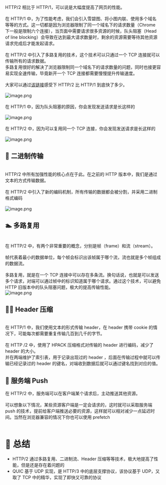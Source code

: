 HTTP/2 相比于 HTTP/1，可以说是大幅度提高了网页的性能。<br />
<br />在 HTTP/1 中，为了性能考虑，我们会引入雪碧图、将小图内联、使用多个域名等等的方式。这一切都是因为浏览器限制了同一个域名下的请求数量（Chrome 下一般是限制六个连接），当页面中需要请求很多资源的时候，队头阻塞（Head of line blocking）会导致在达到最大请求数量时，剩余的资源需要等待其他资源请求完成后才能发起请求。<br />
<br />在 HTTP/2 中引入了多路复用的技术，这个技术可以只通过一个 TCP 连接就可以传输所有的请求数据。<br />多路复用很好的解决了浏览器限制同一个域名下的请求数量的问题，同时也接更容易实现全速传输，毕竟新开一个 TCP 连接都需要慢慢提升传输速度。<br />
<br />大家可以通过[该链接](https://link.juejin.im/?target=https%3A%2F%2Fhttp2.akamai.com%2Fdemo)感受下 HTTP/2 比 HTTP/1 到底快了多少。<br />
<br />![image.png](https://cdn.nlark.com/yuque/0/2021/png/281196/1619418956825-f1da6010-6bf3-4518-bdc3-be30dafe3a66.png#clientId=u84afb989-7d9a-4&from=paste&height=390&id=u5f1cbcb5&margin=%5Bobject%20Object%5D&name=image.png&originHeight=780&originWidth=1344&originalType=binary&size=1179668&status=done&style=none&taskId=u223966d8-0615-473e-aa6f-3fa96bf0e1a&width=672)<br />
<br />在 HTTP/1 中，因为队头阻塞的原因，你会发现发送请求是长这样的<br />
<br />![image.png](https://cdn.nlark.com/yuque/0/2021/png/281196/1619418981546-dfa34e12-576b-4072-8579-b97bf71c22b9.png#clientId=u84afb989-7d9a-4&from=paste&height=642&id=ud19ab1da&margin=%5Bobject%20Object%5D&name=image.png&originHeight=642&originWidth=518&originalType=binary&size=178502&status=done&style=none&taskId=ua5277964-b296-416e-9bec-86a711f5673&width=518)<br />
<br />在 HTTP/2 中，因为可以复用同一个 TCP 连接，你会发现发送请求是长这样的<br />
<br />![image.png](https://cdn.nlark.com/yuque/0/2021/png/281196/1619419000708-40bde116-5edb-4d94-8602-3da219c93e8a.png#clientId=u84afb989-7d9a-4&from=paste&height=488&id=uda1196df&margin=%5Bobject%20Object%5D&name=image.png&originHeight=616&originWidth=900&originalType=binary&size=192719&status=done&style=none&taskId=ua41370d3-cc1e-40e2-a358-f412ad80541&width=713)<br />

<a name="zTcbF"></a>
## 🍳 二进制传输

<br />HTTP/2 中所有加强性能的核心点在于此。在之前的 HTTP 版本中，我们是通过文本的方式传输数据。<br />
<br />在 HTTP/2 中引入了新的编码机制，所有传输的数据都会被分割，并采用二进制格式编码<br />
<br />![image.png](https://cdn.nlark.com/yuque/0/2021/png/281196/1619419171431-47fbda7d-963d-4906-81c4-6245e1f2b822.png#clientId=u84afb989-7d9a-4&from=paste&height=316&id=u22d443f2&margin=%5Bobject%20Object%5D&name=image.png&originHeight=459&originWidth=874&originalType=binary&size=125944&status=done&style=none&taskId=ue9b04866-e89c-49e4-a886-32c811cc197&width=601)<br />

<a name="JSze0"></a>
## 🏊 多路复用

<br />在 HTTP/2 中，有两个非常重要的概念，分别是帧（frame）和流（stream）。<br />
<br />帧代表着最小的数据单位，每个帧会标识出该帧属于哪个流，流也就是多个帧组成的数据流。<br />
<br />多路复用，就是在一个 TCP 连接中可以存在多条流。换句话说，也就是可以发送多个请求，对端可以通过帧中的标识知道属于哪个请求。通过这个技术，可以避免 HTTP 旧版本中的队头阻塞问题，极大的提高传输性能。<br />![image.png](https://cdn.nlark.com/yuque/0/2021/png/281196/1619419231683-5a79a755-a49f-46b0-a47a-6e1e97c3d246.png#clientId=u84afb989-7d9a-4&from=paste&height=138&id=ub35aab49&margin=%5Bobject%20Object%5D&name=image.png&originHeight=138&originWidth=494&originalType=binary&size=14935&status=done&style=none&taskId=u777ca682-5f00-4749-8f45-1d79e85fcc0&width=494)<br />

<a name="Dorn2"></a>
## 🏃‍♀️ Header 压缩

<br />在 HTTP/1 中，我们使用文本的形式传输 header，在 header 携带 cookie 的情况下，可能每次都需要重复传输几百到几千的字节。<br />
<br />在 HTTP /2 中，使用了 HPACK 压缩格式对传输的 header 进行编码，减少了 header 的大小。<br />并在两端维护了索引表，用于记录出现过的 header ，后面在传输过程中就可以传输已经记录过的 header 的键名，对端收到数据后就可以通过键名找到对应的值。<br />

<a name="B0jH9"></a>
## 🐻 服务端 Push
在 HTTP/2 中，服务端可以在客户端某个请求后，主动推送其他资源。<br />
<br />可以想象以下情况，某些资源客户端是一定会请求的，这时就可以采取服务端 push 的技术，提前给客户端推送必要的资源，这样就可以相对减少一点延迟时间。当然在浏览器兼容的情况下你也可以使用 prefetch <br />
<br />

<a name="HNipQ"></a>
# 🍔 总结


- HTTP/2 通过多路复用、二进制流、Header 压缩等等技术，极大地提高了性能，但是还是存在着问题的
- QUIC 基于 UDP 实现，是 HTTP/3 中的底层支撑协议，该协议基于 UDP，又取了 TCP 中的精华，实现了即快又可靠的协议
